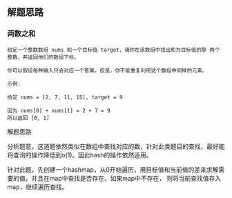 ## 解题思路

### 两数之和

```text
给定一个整数数组 nums 和一个目标值 target，请你在该数组中找出和为目标值的那 两个 整数，并返回他们的数组下标。

你可以假设每种输入只会对应一个答案。但是，你不能重复利用这个数组中同样的元素。

示例:

给定 nums = [2, 7, 11, 15], target = 9

因为 nums[0] + nums[1] = 2 + 7 = 9
所以返回 [0, 1]

```

解题思路

分析题意，这道题依然类似在数组中查找对应的数，针对此类题目的查找，最好能将查询的操作降低到o(1)。因此hash的操作依然适用。

针对此题，先创建一个hashmap，从0开始遍历，用目标值和当前值的差来求解需要的值，并且在map中查找是否存在，如果map中不存在，
则将当前查找值存入map，继续遍历查找。
